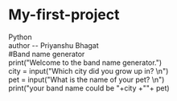 # My-first-project
Python
<br>
author -- Priyanshu Bhagat
<br>
#Band name generator
<br>
print("Welcome to the band name generator.")
<br>
city = input("Which city did you grow up in? \n")
<br>
pet = input("What is the name of your pet? \n")
<br>
print("your band name could be "+city +""+ pet)



